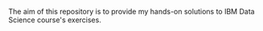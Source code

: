 The aim of this repository is to provide my hands-on solutions to IBM Data Science course's exercises.
